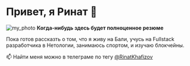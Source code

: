 # Привет, я Ринат 👋
![my_photo](../../Downloads/IMG_5042.png)
**Когда-нибудь здесь будет полноценное резюме**

Пока готов рассказть о том, что я живу на Бали, учусь на Fullstack разработчика в Нетологии, занимаюсь спортом, и изучаю блокчейны.





📫 Найти меня можно в телеграме по тегу 
 [@RinatKhafizov](https://t.me/RinatKhafizov)




